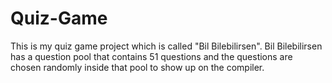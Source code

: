 # Quiz-Game
This is my quiz game project which is called "Bil Bilebilirsen". Bil Bilebilirsen has a question pool that contains 51 questions and the questions are chosen randomly inside that pool to show up on the compiler.
